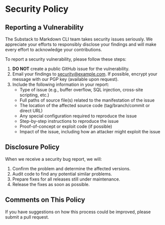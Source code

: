 # Security Policy

## Reporting a Vulnerability

The Substack to Markdown CLI team takes security issues seriously. We appreciate your efforts to responsibly disclose your findings and will make every effort to acknowledge your contributions.

To report a security vulnerability, please follow these steps:

1. **DO NOT** create a public GitHub issue for the vulnerability.
2. Email your findings to [security@example.com](mailto:security@example.com). If possible, encrypt your message with our PGP key (available upon request).
3. Include the following information in your report:
   - Type of issue (e.g., buffer overflow, SQL injection, cross-site scripting, etc.)
   - Full paths of source file(s) related to the manifestation of the issue
   - The location of the affected source code (tag/branch/commit or direct URL)
   - Any special configuration required to reproduce the issue
   - Step-by-step instructions to reproduce the issue
   - Proof-of-concept or exploit code (if possible)
   - Impact of the issue, including how an attacker might exploit the issue

## Disclosure Policy

When we receive a security bug report, we will:

1. Confirm the problem and determine the affected versions.
2. Audit code to find any potential similar problems.
3. Prepare fixes for all releases still under maintenance.
4. Release the fixes as soon as possible.

## Comments on This Policy

If you have suggestions on how this process could be improved, please submit a pull request.
